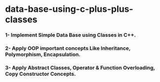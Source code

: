 # data-base-using-c-plus-plus-classes
### 1- Implement Simple Data Base using Classes in C++.
### 2- Apply OOP important concepts Like Inheritance, Polymorphism, Encapsulation.
### 3- Apply Abstract Classes, Operator & Function Overloading, Copy Constructor Concepts.
